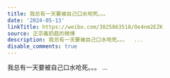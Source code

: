 ```yaml
---
title: 我总有一天要被自己口水呛死。。。
date: '2024-05-13'
linkTitle: https://weibo.com/3825863518/Oe4nm2EZK
source: 正宗毒奶菇的微博
description: 我总有一天要被自己口水呛死。。。  ...
disable_comments: true
---
```

我总有一天要被自己口水呛死。。。  ...
